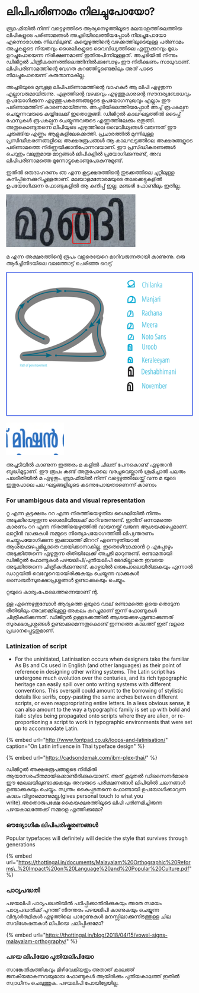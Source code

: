 # ലിപിപരിണാമം നിലച്ചുപോയോ?

ബ്രാഹ്മിയിൽ നിന്ന് വട്ടെഴുത്തിടെ ആര്യനെഴുത്തിലൂടെ മലയാളത്തിലെത്തിയ ലിപികളുടെ പരിണാമങ്ങൾ അച്ചടിയിലെത്തിയപ്പോൾ നിലച്ചുപോയോ എന്നൊരാശങ്ക നിലവിലുണ്ട്. കയ്യെഴുത്തിന്റെ വഴക്കത്തിലൂടെയുള്ള പരിണാമം അച്ചുകളുടെ നിയതവും ശൈലികളുടെ വൈവിധ്യത്തിലെ എണ്ണക്കുറവും മൂലം ഉറച്ചുപോയെന്ന നിരീക്ഷണമാണ് ഇതിനുപിന്നിലുള്ളത്. അച്ചടിയിൽ നിന്നും ഡിജിറ്റൽ ചിത്രീകരണത്തിലെത്തിനിൽക്കുമ്പോഴും ഈ നിരീക്ഷണം സാധുവാണ്. ലിപിപരിണാമത്തിന്റെ വേഗത കുറഞ്ഞിട്ടുണ്ടെങ്കിലും അത് പാടെ നിലച്ചുപോയെന്ന് കരുതാനാകില്ല. 

അച്ചടിയുടെ മുമ്പുള്ള ലിപിപരിണാമത്തിന്റെ വാഹകർ ആ ലിപി എഴുതുന്ന എല്ലാവരുമായിരുന്നു. എഴുത്തിന്റെ വഴക്കവും എഴുത്തുകാരന്റെ സൗന്ദര്യബോധവും ഉപയോഗിക്കുന്ന എഴുത്തുപകരണങ്ങളുടെ ഉപയോഗസുഖവും എല്ലാം ഈ പരിണാമത്തിന് കാരണമായിരുന്നു. അച്ചടിയിലെത്തിയപ്പോൾ അച്ച് രൂപകല്പന ചെയ്യുന്നവരുടെ കയ്യിലേക്ക് ഇതൊതുങ്ങി. ഡിജിറ്റൽ കാലഘട്ടത്തിൽ ടൈപ്പ് ഫേസുകൾ രൂപകല്പന ചെയ്യുന്നവരുടെ എണ്ണത്തിലേക്കും ഒതുങ്ങി. അതുകൊണ്ടുതന്നെ ലിപിയുടെ എഴുത്തിലെ വൈവിധ്യങ്ങൾ വരുന്നത് ഈ ചുരുങ്ങിയ എണ്ണം ആളുകളിലേക്കെത്തി. പ്രചാരത്തിൽ മുന്നിലുള്ള പ്രസിദ്ധീകരണങ്ങളിലെ അക്ഷരരൂപങ്ങൾ ആ കാലഘട്ടത്തിലെ അക്ഷരങ്ങളുടെ പരിണാമത്തെ നിർണ്ണയിക്കാൻപോന്നവയാണ്. ഈ പ്രസിദ്ധീകരണങ്ങൾ ചെറുതും വലുതുമായ മാറ്റങ്ങൾ ലിപികളിൽ പ്രയോഗിക്കുന്നുണ്ട്, അവ ലിപിപരിണാമത്തെ മുന്നോട്ടുകൊണ്ടുപോകുന്നുമുണ്ട്.

ഇതിൽ ഒരുദാഹരണം ങ്ങ എന്ന കൂട്ടക്ഷരത്തിന്റെ തുടക്കത്തിലെ ചുറ്റിലുള്ള കുനിപ്പിനെക്കുറിച്ചുള്ളതാണ്. മലയാളമനോരമയുടെ തലക്കെട്ടുകളിൽ ഉപയോഗിക്കുന്ന ഫോണ്ടുകളിൽ ആ കുനിപ്പ് ഇല്ല. മഞ്ജരി ഫോണ്ടിലും ഇതില്ല. 

![Malayala Manorama -Title](../../.gitbook/assets/image%20%2841%29.png)

മ എന്ന അക്ഷരത്തിന്റെ രൂപം വളരെയേറെ മാറിവരുന്നതായി കാണുന്നു. ഒരു ആർച്ചിനിടയിലെ വലത്തോട്ട് ചെരിഞ്ഞ വെട്ട് 

![](../../.gitbook/assets/ma.png)

![Deshabhimani Title](../../.gitbook/assets/image%20%2842%29.png)

അച്ചടിയിൽ കാണുന്ന ഇത്തരം മ കളിൽ ചിലത് പേനകൊണ്ട് എഴുതാൻ ബുദ്ധിമുട്ടാണ്. ഈ രൂപം കണ്ട് അതുപോലെ വരച്ചുവെയ്ക്കാൻ ശ്രമിച്ചാൽ പലരും പലരീതിയിൽ മ എഴുതും. ബ്രാഹ്മിയിൽ നിന്ന് വട്ടെഴുത്തിലേയ്ക്ക് വന്ന മ യുടെ ഇതുപോലെ പല ഘട്ടങ്ങളിലൂടെ കടന്നുപോയതാണെന്ന് കാണാം

### For unambigous data and visual representation

റ്റ എന്ന കൂട്ടക്ഷരം ററ എന്ന നിരത്തിയെഴുതിയ ശൈലിയിൽ നിന്നും അടുക്കിയെഴുതുന്ന ശൈലിയിലേക്ക് മാറിവരുന്നുണ്ട്. ഇതിന് ഒന്നാമത്തെ കാരണം ററ എന്ന നിരത്തിയെഴുത്തിൽ വായനയ്ക്ക് വരുന്ന ആശയക്കുഴപ്പമാണ്. ലാറ്റിൻ വാക്കുകൾ നമ്മുടെ നിത്യോപയോഗത്തിൽ ലിപ്യന്തരണം ചെയ്തുപയോഗിക്കുന്ന ഇക്കാലത്ത് മീറററ് എന്നെഴുതിയാൽ ആശയക്കുഴപ്പമില്ലാതെ വായിക്കാനാകില്ല. ഇതൊഴിവാക്കാൻ റ്റ എപ്പോഴും അടുക്കിത്തന്നെ എഴുതുന്ന രീതിയിലേക്ക് അച്ചടി മാറുന്നുണ്ട്. രണ്ടാമതായി ഡിജിറ്റൽ ഫോണ്ടുകൾ പഴയലിപി/പുതിയലിപി ഭേദമില്ലാതെ ഇവയെ അടുക്കിത്തന്നെ ചിത്രീകരിക്കുന്നുണ്ട്. കാഴ്ചയിൽ ഒരുപോലെയിരിക്കുകയും എന്നാൽ ഡാറ്റയിൽ വെവ്വേറെയായിരിക്കുകയും ചെയ്യുന്ന വാക്കുകൾ സൈബർസുരക്ഷാപ്രശ്നങ്ങൾ ഉണ്ടാക്കുകയും ചെയ്യും.

റ്റയുടെ കാര്യംപോലെത്തന്നെയാണ് ന്റ. 

ള്ള എന്നെഴുതുമ്പോൾ ആദ്യത്തെ ളയുടെ വാല് രണ്ടാമത്തെ ളയെ തൊടുന്ന രീതിയിലും അവതമ്മിലുള്ള അകലം കുറച്ചുമാണ് ഇന്ന് ഫോണ്ടുകൾ ചിത്രീകരിക്കുന്നത്. ഡിജിറ്റൽ ഉള്ളടക്കത്തിൽ ആശയക്കുഴപ്പമുണ്ടാക്കുന്നത് സുരക്ഷാപ്രശ്നങ്ങൾ ഉണ്ടാക്കുമെന്നതുകൊണ്ട് ഇന്നത്തെ കാലത്ത് ഇത് വളരെ പ്രധാനപ്പെട്ടതുമാണ്.

### Latinization of script 

- For the uninitiated, Latinisation occurs when designers take the familiar As Bs and Cs used in English \(and other languages\) as their point of reference in designing other writing systems. The Latin script has undergone much evolution over the centuries, and its rich typographic heritage can easily spill over onto writing systems with different conventions. This overspill could amount to the borrowing of stylistic details like serifs, copy-pasting the same arches between different scripts, or even reappropriating entire letters. In a less obvious sense, it can also amount to the way a typographic family is set up with bold and italic styles being propagated onto scripts where they are alien, or re-proportioning a script to work in typographic environments that were set up to accommodate Latin.

{% embed url="http://www.fontpad.co.uk/loops-and-latinisation/" caption="On Latin influence in Thai typeface design" %}

{% embed url="https://cadsondemak.com/ibm-plex-thai/" %}

ഡിജിറ്റൽ അക്ഷരരൂപങ്ങളുടെ നിർമിതി ആയാസരഹിതമായിക്കൊണ്ടിരിക്കുകയാണ്. അത് കൂടുതൽ ഡിസൈനർമാരെ ഈ മേഖലയിലുണ്ടാക്കുകയും അവരുടെ പരീക്ഷണങ്ങൾ ലിപിയിൽ ചലനങ്ങൾ ഉണ്ടാക്കുകയും ചെയ്യും. സ്വന്തം കൈപ്പടതന്നെ ഫോണ്ടായി ഉപയോഗിക്കാവുന്ന കാലം വിദൂരമൊന്നുമല്ല.\(gives personal touch to what you write\).അതൊരുപക്ഷേ കൈയക്ഷരത്തിലൂടെ ലിപി പരിണമിച്ചിരുന്ന പഴയകാലത്തേക്ക് നമ്മളെ എത്തിക്കുമോ?

### ഔദ്യോഗിക ലിപിപരിഷ്കരണങ്ങൾ

Popular typefaces will definitely will decide the style that survives through generations

{% embed url="https://thottingal.in/documents/Malayalam%20Orthographic%20Reforms\_%20Impact%20on%20Language%20and%20Popular%20Culture.pdf" %}

### പാഠ്യപദ്ധതി

പഴയലിപി പാഠ്യപദ്ധതിയിൽ പഠിപ്പിക്കാതിരിക്കുകയും അതേ സമയം പാഠ്യപദ്ധതിക്ക് പുറത്ത് നിരന്തരം പഴയലിപി കാണുകയും ചെയ്യുന്ന വിദ്യാർത്ഥികൾ എഴുത്തിലെ പാറ്റേണുകൾ മനസ്സിലാക്കുന്നിടത്തുള്ള ചില സവിശേഷതകൾ ലിപിയെ ചലിപ്പിക്കുമോ?

{% embed url="https://thottingal.in/blog/2018/04/15/vowel-signs-malayalam-orthography/" %}



### പഴയ ലിപിയോ പുതിയലിപിയോ

സാങ്കേതികത്തികവും മിഴിവേകിയതും അതാത് കാലത്ത് ജനകീയമാകുന്നവയുമായ ഫോണ്ടുകൾ ആയിരിക്കും പുതിയകാലത്ത് ഇതിൽ സ്വാധീനം ചെലുത്തുക. പഴയലിപി പോയിട്ടേയില്ല.

